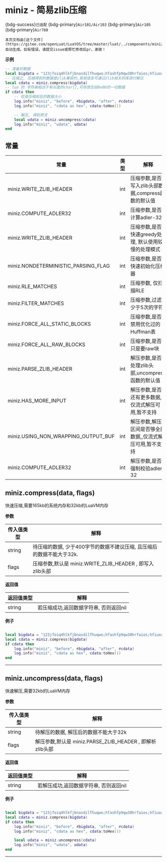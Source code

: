 # miniz - 简易zlib压缩

{bdg-success}`已适配` {bdg-primary}`Air101/Air103` {bdg-primary}`Air105` {bdg-primary}`Air780`

```{note}
本页文档由[这个文件](https://gitee.com/openLuat/LuatOS/tree/master/luat/../components/miniz/luat_lib_miniz.c)自动生成。如有错误，请提交issue或帮忙修改后pr，谢谢！
```


**示例**

```lua
-- 准备好数据
local bigdata = "123jfoiq4hlkfjbnasdilfhuqwo;hfashfp9qw38hrfaios;hfiuoaghfluaeisw"
-- 压缩之, 压缩得到的数据是zlib兼容的,其他语言可通过zlib相关的库进行解压
local cdata = miniz.compress(bigdata) 
-- lua 的 字符串相当于有长度的char[],可存放包括0x00的一切数据
if cdata then
    -- 检查压缩前后的数据大小
    log.info("miniz", "before", #bigdata, "after", #cdata)
    log.info("miniz", "cdata as hex", cdata:toHex())

    -- 解压, 得到原文
    local udata = miniz.uncompress(cdata)
    log.info("miniz", "udata", udata)
end

```

## 常量

|常量|类型|解释|
|-|-|-|
|miniz.WRITE_ZLIB_HEADER|int|压缩参数,是否写入zlib头部数据,compress函数的默认值|
|miniz.COMPUTE_ADLER32|int|压缩参数,是否计算adler-32|
|miniz.WRITE_ZLIB_HEADER|int|压缩参数,是否快速greedy处理, 默认使用较慢的处理模式|
|miniz.NONDETERMINISTIC_PARSING_FLAG|int|压缩参数,是否快速初始化压缩器|
|miniz.RLE_MATCHES|int|压缩参数, 仅扫描RLE|
|miniz.FILTER_MATCHES|int|压缩参数,过滤少于5次的字符|
|miniz.FORCE_ALL_STATIC_BLOCKS|int|压缩参数,是否禁用优化过的Huffman表|
|miniz.FORCE_ALL_RAW_BLOCKS|int|压缩参数,是否只是要raw块|
|miniz.PARSE_ZLIB_HEADER|int|解压参数,是否处理zlib头部,uncompress函数的默认值|
|miniz.HAS_MORE_INPUT|int|解压参数,是否还有更多数据,仅流式解压可用,暂不支持|
|miniz.USING_NON_WRAPPING_OUTPUT_BUF|int|解压参数,解压区间是否够全部数据,,仅流式解压可用,暂不支持|
|miniz.COMPUTE_ADLER32|int|解压参数,是否强制校验adler-32|


## miniz.compress(data, flags)



快速压缩,需要165kb的系统内存和32kb的LuaVM内存

**参数**

|传入值类型|解释|
|-|-|
|string|待压缩的数据, 少于400字节的数据不建议压缩, 且压缩后的数据不能大于32k.|
|flags|压缩参数,默认是 miniz.WRITE_ZLIB_HEADER , 即写入zlib头部|

**返回值**

|返回值类型|解释|
|-|-|
|string|若压缩成功,返回数据字符串, 否则返回nil|

**例子**

```lua

local bigdata = "123jfoiq4hlkfjbnasdilfhuqwo;hfashfp9qw38hrfaios;hfiuoaghfluaeisw"
local cdata = miniz.compress(bigdata)
if cdata then
    log.info("miniz", "before", #bigdata, "after", #cdata)
    log.info("miniz", "cdata as hex", cdata:toHex())
end


```

---

## miniz.uncompress(data, flags)



快速解压,需要32kb的LuaVM内存

**参数**

|传入值类型|解释|
|-|-|
|string|待解压的数据, 解压后的数据不能大于32k|
|flags|解压参数,默认是 miniz.PARSE_ZLIB_HEADER , 即解析zlib头部|

**返回值**

|返回值类型|解释|
|-|-|
|string|若解压成功,返回数据字符串, 否则返回nil|

**例子**

```lua

local bigdata = "123jfoiq4hlkfjbnasdilfhuqwo;hfashfp9qw38hrfaios;hfiuoaghfluaeisw"
local cdata = miniz.compress(bigdata)
if cdata then
    log.info("miniz", "before", #bigdata, "after", #cdata)
    log.info("miniz", "cdata as hex", cdata:toHex())

    local udata = miniz.uncompress(cdata)
    log.info("miniz", "udata", udata)
end

```

---

